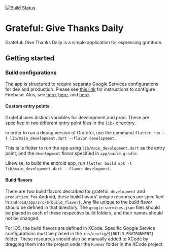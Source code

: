 ![Build Status](https://travis-ci.com/sdstolworthy/gratitude_journal_flutter.svg?branch=master)

# Grateful: Give Thanks Daily

Grateful: Give Thanks Daily is a simple application for expressing gratitude.

## Getting started

### Build configurations

The app is structured to require separate Google Services configurations for dev and production.
Please see [this link](https://medium.com/@matt.goodson.business/separating-build-environment-configurations-in-flutter-with-firebase-doing-it-the-right-way-c72c3ad3621f) for instructions to configure Firebase. Alos, see [here](https://cogitas.net/creating-flavors-of-a-flutter-app/), [here](https://medium.com/@LohaniDamodar/flutter-separating-build-environment-with-multiple-firebase-environment-92e40e26d275), and [here](https://medium.com/@devrient.jonas/flutter-profiles-in-vscode-product-flavors-c95231818005).

#### Custom entry points

Grateful uses distinct variables for development and prod. These are specified in two different entry point files in the `lib/` directory.

In order to run a debug version of Grateful, use the command `flutter run -t lib/main_development.dart --flavor development`.

This tells flutter to run the app using `lib/main_development.dart` as the entry point, and the `development` flavor specified in `app/build.gradle`.

Likewise, to build the android app, run `flutter build apk -t lib/main_development.dart --flavor development`.

#### Build flavors

There are two build flavors described for grateful: `development` and `production`. For Android, these build flavors' unique resources are specified in `android/app/src/${build_flavor}`. Any file unique to the build flavor should be defined in that directory. The `google-services.json` files should be placed in each of these respective build folders, and their names should not be changed.

For iOS, the build flavors are defined in XCode. Specific Google Service configurations must be placed in the `ios/config/${BUILD_ENVIRONMENT}` folder.
These resources should also be manually added to XCode by dragging them into the project under the `Runner` folder in the XCode project.